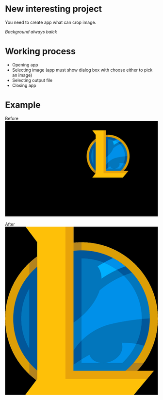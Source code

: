 # New interesting project
You need to create app what can crop image.

_Background always balck_
# Working process
- Opening app
- Selecting image (app must show dialog box with choose either to pick an image)
- Selecting output file
- Closing app

# Example
Before
![](https://github.com/zzz3230/your_pet_project_imgeditor/blob/main/before.png?raw=true)

After
![](https://github.com/zzz3230/your_pet_project_imgeditor/blob/main/after.png?raw=true)
